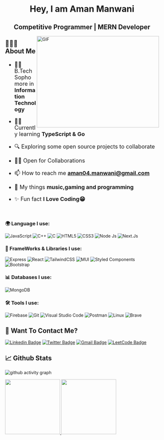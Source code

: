 

<h1 align="center"> Hey, I am Aman Manwani</h1>

<span style="color:#39FF14"><h2 align="center" color="#39FF14">Competitive Programmer | MERN Developer</h2></span>

<div>
<!-- <img align="right" alt="coding" width="400" src="https://user-images.githubusercontent.com/101383635/198191581-35c5935a-ac37-4ee0-af05-1ba14e08f026.gif"> -->
<!-- <img src="https://img.shields.io/twitter/follow/100rabhcsmc?logo=twitter&style=for-the-badge" alt="Aman_Manwani" /> -->
   <img align="right" top="500" height="300" width="400" alt="GIF" src="https://media.giphy.com/media/SWoSkN6DxTszqIKEqv/giphy.gif">
</div>
<h2>

🙋🏻‍♂️ About Me

</h2>
<span style="font-size: 18px">
<p >

- 👨‍🎓 B.Tech Sophomore in **Information Technology**

- 👨‍💻 Currently learning **TypeScript & Go**

- 🔍 Exploring some open source projects to collaborate

- 🤝🏼 Open for Collaborations
 
- 📫 How to reach me **aman04.manwani@gmail.com**
 
- 🙂 My things **music,gaming and programming**

- ✨ Fun fact **I Love Coding😁**

</p>
</span>
</br>

<h3>

🌍 Language I use:

</h3>

<p >
 
![JavaScript](https://img.shields.io/badge/JavaScript-F7DF1E?style=for-the-badge&logo=javascript&logoColor=black)
![C++](https://img.shields.io/badge/C%2B%2B-00599C?style=for-the-badge&logo=c%2B%2B&logoColor=white)
![C](https://img.shields.io/badge/C-00599C?style=for-the-badge&logo=c&logoColor=white)
![HTML5](https://img.shields.io/badge/HTML5-E34F26?style=for-the-badge&logo=html5&logoColor=white)
![CSS3](https://img.shields.io/badge/CSS3-1572B6?style=for-the-badge&logo=css3&logoColor=white)
![Node Js](https://img.shields.io/badge/Node.js-43853D?style=for-the-badge&logo=node.js&logoColor=white)
![Next.Js](https://img.shields.io/badge/Next.js-F7DF1E?style=for-the-badge&logo=Next.Js&logoColor=black)
 
<h3>

🦾 FrameWorks & Libraries I use:

</h3>
 
<p>
 
![Express](https://img.shields.io/badge/Express.js-white?style=for-the-badge&logo=express&logoColor=black)
![React](https://img.shields.io/badge/React-20232A?style=for-the-badge&logo=react&logoColor=61DAFB)
![TailwindCSS](https://img.shields.io/badge/tailwindcss-%2338B2AC.svg?style=for-the-badge&logo=tailwind-css&logoColor=white)
![MUI](https://img.shields.io/badge/MUI-%230081CB.svg?style=for-the-badge&logo=mui&logoColor=white)
![Styled Components](https://img.shields.io/badge/styled--components-DB7093?style=for-the-badge&logo=styled-components&logoColor=white)
![Bootstrap](https://img.shields.io/badge/Bootstrap-563D7C?style=for-the-badge&logo=bootstrap&logoColor=white)

</p>

<h3>

📊 Databases I use:

</h3>
<p>
 
![MongoDB](https://img.shields.io/badge/MongoDB-4EA94B?style=for-the-badge&logo=mongodb&logoColor=white)

</p>

<h3>

🛠️ Tools I use:

</h3>

![Firebase](https://img.shields.io/badge/Firebase-039BE5?style=for-the-badge&logo=Firebase&logoColor=white)
![Git](https://img.shields.io/badge/-git-F1502F?style=for-the-badge&logo=git&logoColor=white)
![Visual Studio Code](https://img.shields.io/badge/Visual_Studio_Code-0078D4?style=for-the-badge&logo=visual%20studio%20code&logoColor=white)
![Postman](https://img.shields.io/badge/Postman-E95420?style=for-the-badge&logo=Postman&logoColor=white)
![Linux](https://img.shields.io/badge/Linux-FCC624?style=for-the-badge&logo=linux&logoColor=black)
![Brave](https://img.shields.io/badge/Brave-FB542B?style=for-the-badge&logo=Brave&logoColor=white)

</p>

<!-- </br> -->

<h2>💬 Want To Contact Me? </h2>

<p >

[![Linkedin Badge](https://img.shields.io/badge/-AmanManwani-blue?style=for-the-badge&logo=Linkedin&logoColor=white&link=https://linkedin.com/in/Aman_Manwani)](https://linkedin.com/in/Aman_Manwani)
[![Twitter Badge](https://img.shields.io/badge/-Aman-red?style=for-the-badge&logo=Twitter&logoColor=white&link=https://twitter.com/aman_manwani)](https://twitter.com/aman_manwani)
[![Gmail Badge](https://img.shields.io/badge/aman04.manwani@gmail.com-green?style=for-the-badge&logo=Gmail&logoColor=&link=mailto:aman04.manwani@gmail.com)](mailto:aman04.manwani@gmail.com)
[![LeetCode Badge](https://img.shields.io/badge/LeetCode-000000?style=for-the-badge&logo=LeetCode&logoColor=#d16c06&link=https://www.leetcode.com/aman_manwani)](https://www.leetcode.com/amanmanwani)

 </p>
<!-- </br> -->
<h2>📈 Github Stats</h2>

<p >
 
![ github activity graph](https://github-readme-activity-graph.cyclic.app/graph?username=Aman-Manwani&bg_color=090132&color=009dff&line=0287d9&point=ffffff&area=true&hide_border=true)

<a href="https://github.com/Aman-Manwani">
  <img height="180em" src="https://github-readme-stats.vercel.app/api?username=Aman-Manwani&show_icons=true&theme=algolia&include_all_commits=true&count_private=true"/>
  <img height="180em" src="https://github-readme-stats.vercel.app/api/top-langs/?username=Aman-Manwani&theme=algolia&hide=c%2B%2B&layout=compact"/>
</a>
 
<!--   [![GitHub Streak](https://streak-stats.demolab.com?user=VasuDevrani&theme=cobalt)](https://git.io/streak-stats) -->

</p>

